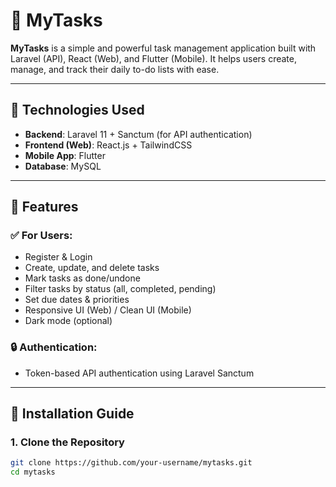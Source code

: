 # 📝 MyTasks

**MyTasks** is a simple and powerful task management application built with Laravel (API), React (Web), and Flutter (Mobile). It helps users create, manage, and track their daily to-do lists with ease.

---

## 🔧 Technologies Used

- **Backend**: Laravel 11 + Sanctum (for API authentication)
- **Frontend (Web)**: React.js + TailwindCSS
- **Mobile App**: Flutter
- **Database**: MySQL

---

## 📱 Features

### ✅ For Users:
- Register & Login
- Create, update, and delete tasks
- Mark tasks as done/undone
- Filter tasks by status (all, completed, pending)
- Set due dates & priorities
- Responsive UI (Web) / Clean UI (Mobile)
- Dark mode (optional)

### 🔒 Authentication:
- Token-based API authentication using Laravel Sanctum

---

## 🚀 Installation Guide

### 1. Clone the Repository

```bash
git clone https://github.com/your-username/mytasks.git
cd mytasks
